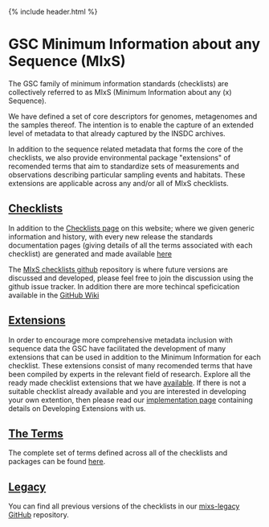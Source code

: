 {% include header.html %}


# GSC Minimum Information about any Sequence (MIxS)

The GSC family of minimum information standards (checklists) are collectively referred to as MIxS (Minimum Information about any (x) Sequence).

We have defined a set of core descriptors for genomes, metagenomes and the samples thereof. The intention is to enable the capture of an extended level of metadata to that already captured by the INSDC archives. 

In addition to the sequence related metadata that forms the core of the checklists, we also provide environmental package "extensions" of recomended terms that aim to standardize sets of measurements and observations describing particular sampling events and habitats. These extensions are applicable across any and/or all of MIxS checklists. 

## [Checklists](../standards/checklists.html)

In addition to the [Checklists page](../standards/checklists.html) on this website; where we given generic information and history, with every new release the standards documentation pages (giving details of all the terms associated with each checklist) are generated and made available [here](https://genomicsstandardsconsortium.github.io/mixs/#checklists)

The [MIxS checklists github](https://github.com/GenomicsStandardsConsortium/mixs/) repository is where future versions are discussed and developed, please feel free to join the discussion using the github issue tracker.
In addition there are more techincal speficication available in the [GitHub Wiki](https://github.com/GenomicsStandardsConsortium/mixs/wiki)

## [Extensions](../standards/extensions.html)

In order to encourage more comprehensive metadata inclusion with sequence data the GSC have facilitated the development of many extensions that can be used in addition to the Minimum Information for each checklist. These extensions consist of many recomended terms that have been compiled by experts in the relevant field of research. Explore all the ready made checklist extensions that we have [available](../standards/extensions.html).
If there is not a suitable checklist already available and you are interested in developing your own extention, then please read our [implementation page](../standards/implementation.html) containing details on Developing Extensions with us.

## [The Terms](../standards/all-terms.html)
The complete set of terms defined across all of the checklists and packages can be found [here](../standards/all-terms.html).



## [Legacy](../standards/previous-mixs.html)
You can find all previous versions of the checklists in our [mixs-legacy GitHub](https://github.com/GenomicsStandardsConsortium/mixs-legacy) repository.

